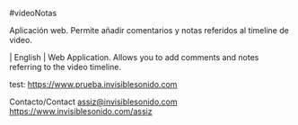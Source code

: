 #videoNotas 

Aplicación web. Permite añadir comentarios y notas referidos al timeline de video.  

| English | 
Web Application. Allows you to add comments and notes referring to the video timeline.

test: https://www.prueba.invisiblesonido.com


Contacto/Contact
assiz@invisiblesonido.com
https://www.invisiblesonido.com/assiz



